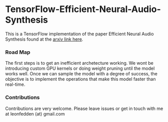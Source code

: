 # TensorFlow-Efficient-Neural-Audio-Synthesis

This is a TensorFlow implementation of the paper Efficient Neural Audio Synthesis found at the [arxiv link here](https://arxiv.org/pdf/1802.08435.pdf).

### Road Map

The first steps is to get an inefficient archetecture working. We wont be introducing custom GPU kernels or doing weight pruning until the model works well. Once we can sample the model with a degree of success, the objective is to implement the operations that make this model faster than real-time.

### Contributions

Contributions are very welcome. Please leave issues or get in touch with me at leonfedden (at) gmail.com
